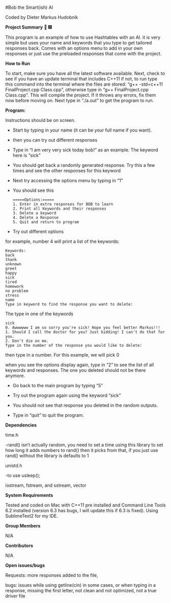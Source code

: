 #Bob the Smart(ish) AI 

Coded by Dieter Markus Hudobnik

**Project Summary** :tada: :fireworks:

This program is an example of how to use Hashtables with an AI. it is very simple but uses your name and keywords that you type to get tailored responses back. Comes with an options menu to add in your own responses or just use the preloaded responses that come with the project. 

**How to Run**

To start, make sure you have all the latest software available. Next, check to see if you have an update terminal that includes C++11 if not, to run type this command into the terminal where the files are stored: “g++ -std=c++11 FinalProject.cpp Class.cpp”, otherwise type in “g++ FinalProject.cpp Class.cpp”. This will compile the project. If it throws any errors, fix them now before moving on. Next type in “./a.out” to get the program to run.

**Program:**

Instructions should be on screen.

* Start by typing in your name (it can be your full name if you want).

* then you can try out different responses

* Type in “I am very very sick today bob!” as an example. The keyword here is “sick”

* You should get back a randomly generated response. Try this a few times and see the other responses for this keyword

* Next try accessing the options menu by typing in “1”

* You should see this

	```
	=====Options:=====
	1. Enter in extra responses for BOB to learn
	2. Print all Keywords and their responses
	3. Delete a keyword
	4. Delete a Response
	5. Quit and return to program
	```

* Try out different options

for example, number 4 will print a list of the keywords:

	Keywords:
	back
	thank
	unknown
	greet
	happy
	sick
	tired
	homework
	no problem
	stress
	name
	Type in keyword to find the response you want to delete:

The type in one of the keywords

	sick 
	0. Awwwwww I am so sorry you're sick! Hope you feel better Markus!!!
	1. Should I call the doctor for you? Just kidding! I can't do that for you.
	2. Don't die on me.
	Type in the number of the response you would like to delete:

then type in a number. For this example, we will pick 0

when you see the options display again, type in “2” to see the list of all keywords and responses. The one you deleted should not be there anymore.

* Go back to the main program by typing “5”

* Try out the program again using the keyword “sick”

* You should not see that response you deleted in the random outputs. 

* Type in “quit” to quit the program.

**Dependencies**

time.h

-rand() isn’t actually random, you need to set a time using this library to set how long it adds numbers to rand() then it picks from that, if you just use rand() without the library is defaults to 1

unistd.h 

-to use usleep();

iostream, fstream, and sstream, vector

**System Requirements**

Tested and coded on Mac with C++11 pre installed and Command Line Tools 6.2 installed (version 6.3 has bugs, I will update this if 6.3 is fixed). Using SublimeText2 for my IDE.

**Group Members**

N/A

**Contributors**

N/A

**Open issues/bugs**

Requests: more responses added to the file, 

bugs: issues while using getline(cin) in some cases, or when typing in a response, missing the first letter, not clean and not optimized, not a true driver file